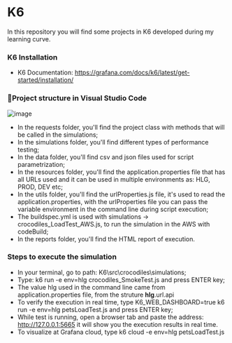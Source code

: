 # K6
In this repository you will find some projects in K6 developed during my learning curve.

### **K6 Installation**
- K6 Documentation: https://grafana.com/docs/k6/latest/get-started/installation/

### 📂**Project structure in Visual Studio Code**
![image](https://github.com/almeidas-tatiane/K6/assets/68197687/57b04897-2322-4df9-8b34-9c0368dfdca2)

- In the requests folder, you'll find the project class with methods that will be called in the simulations;
- In the simulations folder, you'll find different types of performance testing;
- In the data folder, you'll find csv and json files used for script parametrization;
- In the resources folder, you'll find the application.properties file that has all URLs used and it can be used in multiple environments as: HLG, PROD, DEV etc;
- In the utils folder, you'll find the urlProperties.js file, it's used to read the application.properties, with the urlProperties file you can pass the variable environment in the command line during script execution;
- The buildspec.yml is used with simulations -> crocodiles_LoadTest_AWS.js, to run the simulation in the AWS with codeBuild;
- In the reports folder, you'll find the HTML report of execution.


### **Steps to execute the simulation**
- In your terminal, go to path: K6\src\crocodiles\simulations;
- Type: k6 run -e env=hlg crocodiles_SmokeTest.js and press ENTER key;
- The value hlg used in the command line came from application.properties file, from the struture **hlg**.url.api
- To verify the execution in real time, type K6_WEB_DASHBOARD=true k6 run -e env=hlg petsLoadTest.js and press ENTER key;
- While test is running, open a browser tab and paste the address: http://127.0.0.1:5665 it will show you the execution results in real time.
- To visualize at Grafana cloud, type k6 cloud -e env=hlg petsLoadTest.js


